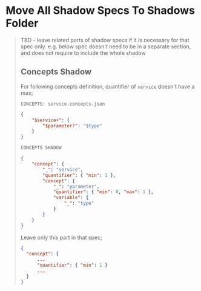 # Move All Shadow Specs To Shadows Folder

> TBD - leave related parts of shadow specs if it is necessary for that
> spec only. e.g. below spec doesn't need to be in a separate section, and does
> not require to include the whole shadow
>
> ## Concepts Shadow
>
> For following concepts definition, quantifier of `service` doesn't have a max;
>
> `CONCEPTS: service.concepts.json`
>
> ```json
> {
>     "$service+": {
>         "$parameter?": "$type"
>     }
> }
> ```
>
> `CONCEPTS SHADOW`
>
> ```json
> {
>     "concept": {
>         "_": "service", 
>         "quantifier": { "min": 1 },
>         "concept": {
>             "_": "parameter",
>             "quantifier": { "min": 0, "max": 1 },
>             "variable": {
>                 "_": "type"
>             }
>         }
>     }
> }
> ```
>
> Leave only this part in that spec;
>
> ```json
> {
>   "concept": {
>       ...
>       "quantifier": { "min": 1 }
>       ...
>   }
> }
>
